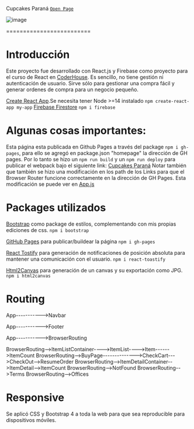 Cupcakes Paraná [`Open Page`](https://seroselli.github.io/cuParana-Roselli/)

![image](https://firebasestorage.googleapis.com/v0/b/coder-react2022.appspot.com/o/images%2FGIF-CUPCAKES.gif?alt=media&token=3c091ad0-7d8e-4164-bc59-db1b492fe25a)

=========================
# Introducción
Este proyecto fue desarrollado con React.js y Firebase como proyecto para el curso de React en [CoderHouse](https://www.coderhouse.com/). Es sencillo, no tiene gestión ni autenticación de usuario. Sirve sólo para gestionar una compra fácil y generar ordenes de compra para un negocio pequeño.

[Create React App](https://github.com/facebook/create-react-app).Se necesita tener Node >=14 instalado
`npm create-react-app my-app`
[Firebase Firestore](https://firebase.google.com/docs/web/setup?hl=es)
`npm i firebase`

Algunas cosas importantes:
=========================
Esta página esta publicada en Github Pages a través del package `npm i gh-pages`, para ello se agregó en package.json "homepage" la dirección de GH pages. Por lo tanto se hizo un `npm run build` y un `npm run deploy` para publicar el webpack bajo el siguiente link: [Cupcakes Paraná](https://seroselli.github.io/cuParana-Roselli/)
 Notar también que también se hizo una modificación en los path de los Links para que el Browser Router funcione correctamente en la dirección de GH Pages. Esta modificación se puede ver en [App.js](https://github.com/seroselli/cuParana-Roselli/blob/main/src/App.js)
 
# Packages utilizados

[Bootstrap](https://www.npmjs.com/package/bootstrap) como package de estilos, complementando con mis propias ediciones de css.
 `npm i bootstrap`

[GitHub Pages](https://www.npmjs.com/package/gh-pages) para publicar/buildear la página
 `npm i gh-pages`

[React Tostify](https://www.npmjs.com/package/react-toastify) para generación de notificaciones de posición absoluta para mantener una comunicación con el usuario.
 `npm i react-toastify`

[Html2Canvas](https://html2canvas.hertzen.com/documentation) para generación de un canvas y su exportación como JPG. `npm i html2canvas`

Routing
=========================

App----------->Navbar

App----------->Footer

App----------->BrowserRouting

BrowserRouting-->ItemListContainer---->ItemList---->Item------>ItemCount
BrowserRouting-->BuyPage-------------->CheckCart--->CheckOut-->ResumeOrder
BrowserRouting-->ItemDetailContainer-->ItemDetail-->ItemCount
BrowserRouting-->NotFound
BrowserRouting-->Terms
BrowserRouting-->Offices

Responsive
=========================
Se aplicó CSS y Bootstrap 4 a toda la web para que sea reproducible para dispositivos móviles.
